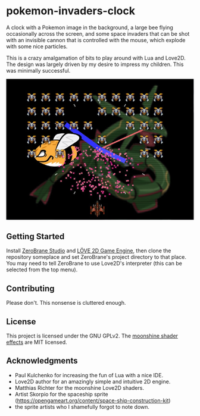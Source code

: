 # pokemon-invaders-clock

A clock with a Pokemon image in the background, a large bee flying occasionally across the screen, and some space invaders that can be shot with an invisible cannon that is controlled with the mouse, which explode with some nice particles.

This is a crazy amalgamation of bits to play around with Lua and Love2D. The design was largely driven by my desire to impress my children. This was minimally successful.

![Screenshot](https://raw.githubusercontent.com/Kevin-Sangeelee/pokemon-invaders-clock/master/screenshot.jpg)

## Getting Started

Install [ZeroBrane Studio](https://studio.zerobrane.com/) and [LÖVE 2D Game Engine](https://love2d.org/), then clone the repository someplace and set ZeroBrane's project directory to that place. You may need to tell ZeroBrane to use Love2D's interpreter (this can be selected from the top menu).

## Contributing

Please don't. This nonsense is cluttered enough.

## License

This project is licensed under the GNU GPLv2.
The [moonshine shader effects](https://github.com/vrld/moonshine) are MIT licensed.

## Acknowledgments

* Paul Kulchenko for increasing the fun of Lua with a nice IDE.
* Love2D author for an amazingly simple and intuitive 2D engine.
* Matthias Richter for the moonshine Love2D shaders.
* Artist Skorpio for the spaceship sprite (https://opengameart.org/content/space-ship-construction-kit)
* the sprite artists who I shamefully forgot to note down.
